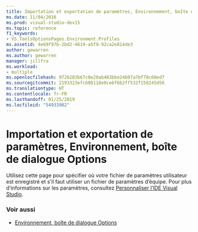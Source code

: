 ```yaml
---
title: Importation et exportation de paramètres, Environnement, boîte de dialogue Options
ms.date: 11/04/2016
ms.prod: visual-studio-dev15
ms.topic: reference
f1_keywords:
- VS.ToolsOptionsPages.Environment.Profiles
ms.assetid: 4e69f97b-2bd2-4619-a5f9-92ca2e814de3
author: gewarren
ms.author: gewarren
manager: jillfra
ms.workload:
- multiple
ms.openlocfilehash: 9726283b67c0e20ab483bbe24607a7bf78c60ed7
ms.sourcegitcommit: 2193323efc608118e0ce6f6b2ff532f158245d56
ms.translationtype: HT
ms.contentlocale: fr-FR
ms.lasthandoff: 01/25/2019
ms.locfileid: "54933982"
---
```

# <a name="import-and-export-settings-environment-options-dialog-box"></a>Importation et exportation de paramètres, Environnement, boîte de dialogue Options

Utilisez cette page pour spécifier où votre fichier de paramètres utilisateur est enregistré et s’il faut utiliser un fichier de paramètres d’équipe. Pour plus d’informations sur les paramètres, consultez [Personnaliser l’IDE Visual Studio](../../ide/personalizing-the-visual-studio-ide.md).

### <a name="see-also"></a>Voir aussi

- [Environnement, boîte de dialogue Options](../../ide/reference/environment-options-dialog-box.md)